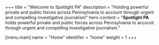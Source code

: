 +++
title = "Welcome to Spotlight PA"
description = "Holding powerful private and public forces across Pennsylvania to account through urgent and compelling investigative journalism"
hero-content = "**Spotlight PA** holds powerful private and public forces across Pennsylvania to account through urgent and compelling investigative journalism."

[menu.main]
    name = "Home"
    identifier = "home"
    weight = 1
+++

